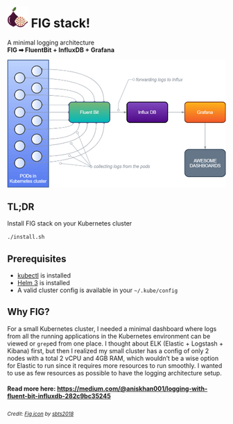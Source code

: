 # <img src="./fig.svg" width="48"> FIG stack!

A minimal logging architecture
<br>
**FIG ➡ FluentBit + InfluxDB + Grafana**

![FIG Data Flow](./fig-data-flow.png)


## TL;DR
Install FIG stack on your Kubernetes cluster
```bash
./install.sh
```

## Prerequisites
* [kubectl](https://kubernetes.io/docs/tasks/tools/install-kubectl/) is installed
* [Helm 3](https://helm.sh/docs/intro/install/) is installed
* A valid cluster config is available in your `~/.kube/config`

## Why FIG?
For a small Kubernetes cluster, I needed a minimal dashboard where logs from all the running applications in the Kubernetes environment can be viewed or `grep`ed from one place.
I thought about ELK (Elastic + Logstash + Kibana) first, but then I realized my small cluster has a config of only 2 nodes with a total 2 vCPU and 4GB RAM, which wouldn’t be a wise option for Elastic to run since it requires more resources to run smoothly. I wanted to use as few resources as possible to have the logging architecture setup.

#### Read more here: https://medium.com/@aniskhan001/logging-with-fluent-bit-influxdb-282c9bc35245



<sub>_Credit: [Fig icon](https://www.iconfinder.com/icons/4619630/fig_fruit_food_fruit_fruits_icon) by [sbts2018](https://www.iconfinder.com/sbts2018)_</sub>
